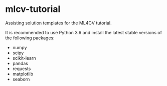 # mlcv-tutorial
Assisting solution templates for the ML4CV tutorial.

It is recommended to use Python 3.6 and install the latest stable 
versions of the following packages:

* numpy
* scipy
* scikit-learn
* pandas
* requests
* matplotlib
* seaborn